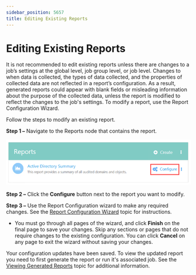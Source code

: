 ```yaml
---
sidebar_position: 5657
title: Editing Existing Reports
---
```


# Editing Existing Reports

It is not recommended to edit existing reports unless there are changes to a job’s settings at the global level, job group level, or job level. Changes to when data is collected, the types of data collected, and the properties of collected data are not reflected in a report’s configuration. As a result, generated reports could appear with blank fields or misleading information about the purpose of the collected data, unless the report is modified to reflect the changes to the job's settings. To modify a report, use the Report Configuration Wizard.

Follow the steps to modify an existing report.

**Step 1 –** Navigate to the Reports node that contains the report.

![Configure Report](../../../../../../static/images/AccessAnalyzer_12.0/Content/Resources/Images/EnterpriseAuditor/Admin/Report/Configure.png "Configure Report")

**Step 2 –** Click the **Configure** button next to the report you want to modify.

**Step 3 –** Use the Report Configuration wizard to make any required changes. See the [Report Configuration Wizard](Wizard/Overview "Report Configuration Wizard") topic for instructions.

* You must go through all pages of the wizard, and click **Finish** on the final page to save your changes. Skip any sections or pages that do not require changes to the existing configuration. You can click **Cancel** on any page to exit the wizard without saving your changes.

Your configuration updates have been saved. To view the updated report you need to first generate the report or run it's associated job. See the [Viewing Generated Reports](View "Viewing Generated Reports") topic for additional information.
